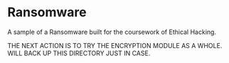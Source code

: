 # Ransomware
A sample of a Ransomware built for the coursework of Ethical Hacking.



THE NEXT ACTION IS TO TRY THE ENCRYPTION MODULE AS A WHOLE.
WILL BACK UP THIS DIRECTORY JUST IN CASE.

